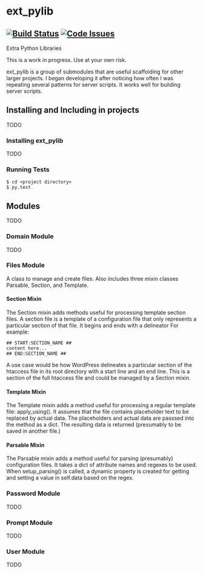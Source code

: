 # ext_pylib
[![Build Status](https://travis-ci.org/hbradleyiii/ext_pylib.svg?branch=master)](https://travis-ci.org/hbradleyiii/ext_pylib) [![Code Issues](https://www.quantifiedcode.com/api/v1/project/b9f8a6c7f3724ee4896e7cd8d2a865aa/badge.svg)](https://www.quantifiedcode.com/app/project/b9f8a6c7f3724ee4896e7cd8d2a865aa)
---
Extra Python Libraries

This is a work in progress. Use at your own risk.

ext_pylib is a group of submodules that are useful scaffolding for other larger
projects. I began developing it after noticing how often I was repeating
several patterns for server scripts. It works well for building server scripts.

## Installing and Including in projects
TODO
### Installing ext_pylib
TODO

### Running Tests
```
$ cd <project directory>
$ py.test
```

## Modules
TODO

### Domain Module
TODO
### Files Module
A class to manage and create files. Also includes three
mixin classes Parsable, Section, and Template.

#### Section Mixin

The Section mixin adds methods useful for processing
template section files. A section file is a template of a
configuration file that only represents a particular
section of that file. It begins and ends with a delineator
For example:
```
## START:SECTION_NAME ##
content here...
## END:SECTION_NAME ##
```
A use case would be how WordPress
delineates a particular section of the htaccess file in its
root directory with a start line and an end line. This is a
section of the full htaccess file and could be managed by a
Section mixin.
#### Template Mixin

The Template mixin adds a method useful for processing a
regular template file: apply_using(). It assumes that the
file contains placeholder text to be replaced by actual
data. The placeholders and actual data are passsed into the
method as a dict. The resulting data is returned
(presumably to be saved in another file.)
#### Parsable Mixin

The Parsable mixin adds a method useful for parsing
(presumably) configuration files. It takes a dict of
attribute names and regexes to be used. When
setup_parsing() is called, a dynamic property is created
for getting and setting a value in self.data based on the
regex.

### Password Module
TODO
### Prompt Module
TODO
### User Module
TODO

